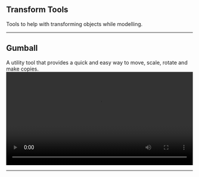 
## Transform Tools

Tools to help with transforming objects while modelling.

---

## Gumball
A utility tool that provides a quick and easy way to move, scale, rotate and make copies.
<video width="100%" controls>
  <source src="./gumball.mp4" type="video/mp4">
  Your browser does not support the video tag.
</video>

---
